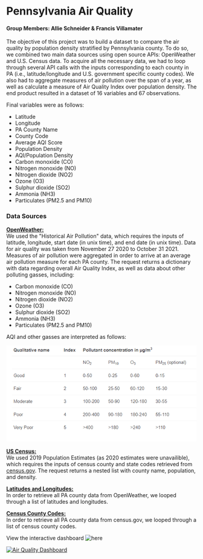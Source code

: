 # Pennsylvania Air Quality
#### Group Members: Allie Schneider & Francis Villamater
The objective of this project was to build a dataset to compare the air quality by population density stratified by Pennsylvania county. To do so, we combined two main data sources using open source APIs: OpenWeather and U.S. Census data. To acquire all the necessary data, we had to loop through several API calls with the inputs corresponding to each county in PA (i.e., latitude/longitude and U.S. government specific county codes). We also had to aggregate measures of air pollution over the span of a year, as well as calculate a measure of Air Quality Index over population density. The end product resulted in a dataset of 16 variables and 67 observations. 

Final variables were as follows:
- Latitude
- Longitude
- PA County Name
- County Code
- Average AQI Score
- Population Density
- AQI/Population Density
- Carbon monoxide (CO)
- Nitrogen monoxide (NO)
- Nitrogen dioxide (NO2)
- Ozone (O3)
- Sulphur dioxide (SO2)
- Ammonia (NH3)
- Particulates (PM2.5 and PM10)

### Data Sources
<b>[OpenWeather:](https://openweathermap.org/api/air-pollution)<br> </b>
We used the "Historical Air Pollution" data, which requires the inputs of latitude, longitude, start date (in unix time), and end date (in unix time). Data for air quality was taken from November 27 2020 to October 31 2021. Measures of air pollution were aggregated in order to arrive at an average air pollution measure for each PA county. The request returns a dictionary with data regarding overall Air Quality Index, as well as data about other polluting gasses, including:
- Carbon monoxide (CO)
- Nitrogen monoxide (NO)
- Nitrogen dioxide (NO2)
- Ozone (O3)
- Sulphur dioxide (SO2)
- Ammonia (NH3)
- Particulates (PM2.5 and PM10)

AQI and other gasses are interpreted as follows:

![Air Quality measures](https://github.com/JaclynGlosson/Pennsylvania-Air-Quality/blob/0873d530e490c7cccf99086051f1702477887fd2/images/AQI%20Table.PNG)


<b>[US Census:](https://www.census.gov/data/developers/data-sets/popest-popproj/popest.html)<br> </b>
We used 2019 Population Estimates (as 2020 estimates were unavailible), which requires the inputs of census county and state codes retrieved from [census.gov](https://www2.census.gov/geo/docs/reference/codes/files/st42_pa_cou.txt). The request returns a nested list with county name, population, and density.

<b>[Latitudes and Longitudes:](https://data.pa.gov/Government-That-Works/County-Latitude-Longitude-Points-For-Each-County-S/dvjn-d63b)<br> </b>
In order to retrieve all PA county data from OpenWeather, we looped through a list of latitudes and longitudes.

<b>[Census County Codes:](https://www2.census.gov/geo/docs/reference/codes/files/st42_pa_cou.txt)<br> </b>
In order to retrieve all PA county data from census.gov, we looped through a list of census county codes.

View the interactive dashboard ![here](https://public.tableau.com/app/profile/jackie.glosson/viz/AirQualityDashboard_16367630105040/AirQualityDashboard?publish=yes)

<div class='tableauPlaceholder' id='viz1636769984253' style='position: relative'><noscript><a href='#'><img alt='Air Quality Dashboard ' src='https:&#47;&#47;public.tableau.com&#47;static&#47;images&#47;Ai&#47;AirQualityDashboard_16367630105040&#47;AirQualityDashboard&#47;1_rss.png' style='border: none' /></a></noscript><object class='tableauViz'  style='display:none;'><param name='host_url' value='https%3A%2F%2Fpublic.tableau.com%2F' /> <param name='embed_code_version' value='3' /> <param name='site_root' value='' /><param name='name' value='AirQualityDashboard_16367630105040&#47;AirQualityDashboard' /><param name='tabs' value='no' /><param name='toolbar' value='yes' /><param name='static_image' value='https:&#47;&#47;public.tableau.com&#47;static&#47;images&#47;Ai&#47;AirQualityDashboard_16367630105040&#47;AirQualityDashboard&#47;1.png' /> <param name='animate_transition' value='yes' /><param name='display_static_image' value='yes' /><param name='display_spinner' value='yes' /><param name='display_overlay' value='yes' /><param name='display_count' value='yes' /><param name='language' value='en-US' /><param name='filter' value='publish=yes' /></object></div> 
